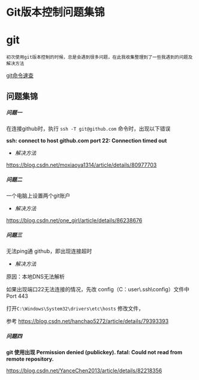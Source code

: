 # Git版本控制问题集锦

# git
`初次使用git版本控制的时候，总是会遇到很多问题，在此我收集整理到了一些我遇到的问题及解决方法`

[git命令速查](https://blog.csdn.net/lexang1/article/details/45827249)

## 问题集锦

##### 问题一      

在连接github时，执行 `ssh -T git@github.com` 命令时，出现以下错误

**ssh: connect to host github.com port 22: Connection timed out**

- *解决方法*

https://blog.csdn.net/moxiaoya1314/article/details/80977703

##### 问题二

一个电脑上设置两个git账户

- *解决方法*

https://blog.csdn.net/one_girl/article/details/86238676

##### 问题三

无法ping通  github，即出现连接超时

- *解决方法*            

原因：本地DNS无法解析

如果出现端口22无法连接的情况，先改 config（C：user\\.ssh\config）文件中Port  443

打开`C:\Windows\System32\drivers\etc\hosts`  修改文件，

参考  https://blog.csdn.net/hanchao5272/article/details/79393393

##### 问题四

**git 使用出现 Permission denied (publickey). fatal: Could not read from remote repository.**

https://blog.csdn.net/YanceChen2013/article/details/82218356

